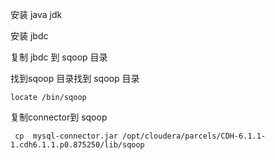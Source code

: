 安装 java jdk

安装 jbdc 


复制 jbdc 到  sqoop 目录



找到sqoop 目录找到 sqoop 目录



```shell
locate /bin/sqoop  
```



复制connector到 sqoop

```
 cp  mysql-connector.jar /opt/cloudera/parcels/CDH-6.1.1-1.cdh6.1.1.p0.875250/lib/sqoop


```



 

 

 
